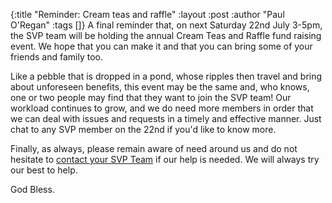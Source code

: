 {:title "Reminder: Cream teas and raffle"
 :layout :post
 :author "Paul O'Regan"
 :tags []}
A final reminder that, on next Saturday 22nd July 3-5pm, the SVP team will be holding the annual Cream Teas and Raffle fund raising event. We hope that you can make it and that you can bring some of your friends and family too.

Like a pebble that is dropped in a pond, whose ripples then travel and bring about unforeseen benefits, this event may be the same and, who knows, one or two people may find that they want to join the SVP team! Our workload continues to grow, and we do need more members in order that we can deal with issues and requests in a timely and effective manner. Just chat to any SVP member on the 22nd if you'd like to know more.

Finally, as always, please remain aware of need around us and do not hesitate to [contact your SVP Team](../../pages-output/contact/) if our help is needed. We will always try our best to help.

God Bless.
